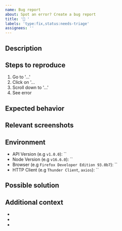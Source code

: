 ```yaml
---
name: Bug report
about: Spot an error? Create a bug report
title: '🐛 '
labels: 'type:fix,status:needs-triage'
assignees: ''
---
```


## Description

<!-- A clear and concise description of what the bug is. -->

## Steps to reproduce

<!-- Steps to reproduce the behavior: -->

1. Go to '...'
2. Click on '...
3. Scroll down to '...'
4. See error

## Expected behavior

<!-- A clear and concise description of what was expected to happen. -->

## Relevant screenshots

<!-- If applicable, add screenshots to help explain your problem. -->

## Environment

<!-- Environment details. Put "N/A" where details are not applicable -->

- API Version (e.g `v1.0.0`): ``
- Node Version (e.g `v16.6.0`): ``
- Browser (e.g `Firefox Developer Edition 93.0b7`): ``
- HTTP Client (e.g `Thunder Client`, `axios`): ``

## Possible solution

<!-- A clear and concise description of what you think may solve the problem. -->

## Additional context

<!-- Add any other details about the problem here. -->

-
-
-
